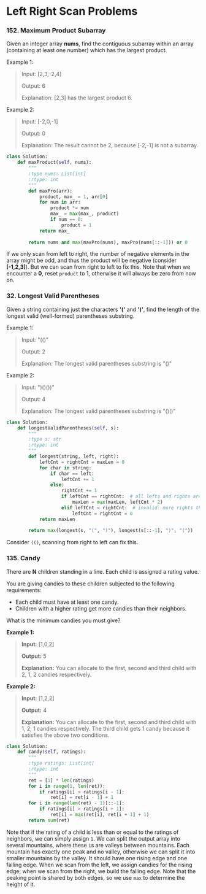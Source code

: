 # Left Right Scan Problems

### 152. Maximum Product Subarray

Given an integer array **nums**, find the contiguous subarray within an array (containing at least one number) which has the largest product.

Example 1:

> Input: [2,3,-2,4]
> 
> Output: 6
> 
> Explanation: [2,3] has the largest product 6.

Example 2:

> Input: [-2,0,-1]
> 
> Output: 0
> 
> Explanation: The result cannot be 2, because [-2,-1] is not a subarray.

```python
class Solution:
    def maxProduct(self, nums):
        """
        :type nums: List[int]
        :rtype: int
        """
        def maxPro(arr):
            product, max_ = 1, arr[0]
            for num in arr:
                product *= num
                max_ = max(max_, product)
                if num == 0:
                    product = 1
            return max_
        
        return nums and max(maxPro(nums), maxPro(nums[::-1])) or 0
```

If we only scan from left to right, the number of negative elements in the array might be odd, and thus the product will be negative (consider **[-1,2,3]**). But we can scan from right to left to fix this. Note that when we encounter a **0**, reset `product` to 1, otherwise it will always be zero from now on.

### 32. Longest Valid Parentheses

Given a string containing just the characters **'('** and **')'**, find the length of the longest valid (well-formed) parentheses substring.

Example 1:

> Input: "(()"
> 
> Output: 2
> 
> Explanation: The longest valid parentheses substring is "()"

Example 2:

> Input: ")()())"
> 
> Output: 4
> 
> Explanation: The longest valid parentheses substring is "()()"

```python
class Solution:
    def longestValidParentheses(self, s):
        """
        :type s: str
        :rtype: int
        """
        def longest(string, left, right):
            leftCnt = rightCnt = maxLen = 0
            for char in string:
                if char == left:
                    leftCnt += 1
                else:
                    rightCnt += 1
                    if leftCnt == rightCnt:  # all lefts and rights are paired
                        maxLen = max(maxLen, leftCnt * 2)
                    elif leftCnt < rightCnt:  # invalid: more rights than lefts
                        leftCnt = rightCnt = 0
            return maxLen
        
        return max(longest(s, "(", ")"), longest(s[::-1], ")", "("))
```

Consider `(()`, scanning from right to left can fix this.

### 135. Candy

There are **N** children standing in a line. Each child is assigned a rating value.

You are giving candies to these children subjected to the following requirements:

- Each child must have at least one candy.
- Children with a higher rating get more candies than their neighbors.

What is the minimum candies you must give?

**Example 1:**

> **Input:** [1,0,2]
> 
> **Output:** 5
> 
> **Explanation:** You can allocate to the first, second and third child with 2, 1, 2 candies respectively.

**Example 2:**

> **Input:** [1,2,2]
> 
> **Output:** 4
> 
> **Explanation:** You can allocate to the first, second and third child with 1, 2, 1 candies respectively. The third child gets 1 candy because it satisfies the above two conditions.

```python
class Solution:
    def candy(self, ratings):
        """
        :type ratings: List[int]
        :rtype: int
        """
        ret = [1] * len(ratings)
        for i in range(1, len(ret)):
            if ratings[i] > ratings[i - 1]:
                ret[i] = ret[i - 1] + 1
        for i in range(len(ret) - 1)[::-1]:
            if ratings[i] > ratings[i + 1]:
                ret[i] = max(ret[i], ret[i + 1] + 1)
        return sum(ret)
```

Note that if the rating of a child is less than or equal to the ratings of neighbors, we can simply assign `1`. We can split the output array into several mountains, where these `1`s are valleys between mountains. Each mountain has exactly one peak and no valley, otherwise we can split it into smaller mountains by the valley. It should have one rising edge and one falling edge. When we scan from the left, we assign candies for the rising edge; when we scan from the right, we build the falling edge. Note that the peaking point is shared by both edges, so we use `max` to determine the height of it.